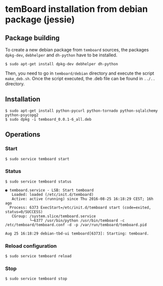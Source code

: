 # temBoard installation from debian package (jessie)

## Package building

To create a new debian package from `temboard` sources, the packages `dpkg-dev`, `debhelper` and `dh-python` have to be installed.
```
$ sudo apt-get install dpkg-dev debhelper dh-python
```

Then, you need to go in `temboard/debian` directory and execute the script `make_deb.sh`. Once the script executed, the .deb file can be found in `../..` directory.

## Installation

```
$ sudo apt-get install python-pycurl python-tornado python-sqlalchemy python-psycopg2
$ sudo dpkg -i temboard_0.0.1-6_all.deb
```

## Operations

### Start

```
$ sudo service temboard start
```

### Status

```
$ sudo service temboard status

● temboard.service - LSB: Start temboard
   Loaded: loaded (/etc/init.d/temboard)
   Active: active (running) since Thu 2016-08-25 16:18:29 CEST; 16h ago
  Process: 6373 ExecStart=/etc/init.d/temboard start (code=exited, status=0/SUCCESS)
   CGroup: /system.slice/temboard.service
           └─6377 /usr/bin/python /usr/bin/temboard -c /etc/temboard/temboard.conf -d -p /var/run/temboard/temboard.pid

Aug 25 16:18:29 debian-tbd-ui temboard[6373]: Starting: temboard.
```

### Reload configuration

```
$ sudo service temboard reload
```

### Stop

```
$ sudo service temboard stop
```
